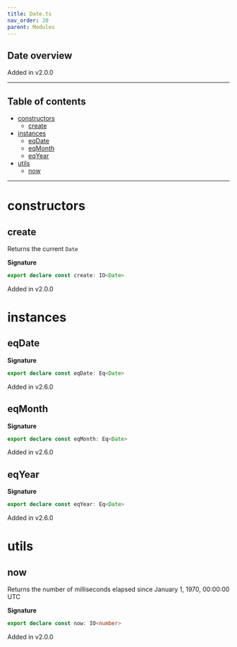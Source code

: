 ```yaml
---
title: Date.ts
nav_order: 20
parent: Modules
---
```


## Date overview

Added in v2.0.0

---

<h2 class="text-delta">Table of contents</h2>

- [constructors](#constructors)
  - [create](#create)
- [instances](#instances)
  - [eqDate](#eqdate)
  - [eqMonth](#eqmonth)
  - [eqYear](#eqyear)
- [utils](#utils)
  - [now](#now)

---

# constructors

## create

Returns the current `Date`

**Signature**

```ts
export declare const create: IO<Date>
```

Added in v2.0.0

# instances

## eqDate

**Signature**

```ts
export declare const eqDate: Eq<Date>
```

Added in v2.6.0

## eqMonth

**Signature**

```ts
export declare const eqMonth: Eq<Date>
```

Added in v2.6.0

## eqYear

**Signature**

```ts
export declare const eqYear: Eq<Date>
```

Added in v2.6.0

# utils

## now

Returns the number of milliseconds elapsed since January 1, 1970, 00:00:00 UTC

**Signature**

```ts
export declare const now: IO<number>
```

Added in v2.0.0
